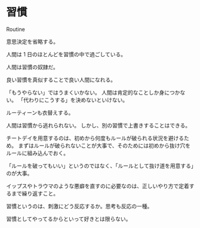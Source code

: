 # 習慣

Routine

意思決定を省略する。

人間は 1 日のほとんどを習慣の中で過ごしている。

人間は習慣の奴隷だ。

良い習慣を真似することで良い人間になれる。

「もうやらない」ではうまくいかない。
人間は肯定的なことしか身につかない。
「代わりにこうする」を決めないといけない。

ルーティーンも衣替えする。

人間は習慣から逃れられない。
しかし、別の習慣で上書きすることはできる。

チートデイを用意するのは、初めから何度もルールが破られる状況を避けるため。
まずはルールが破られないことが大事で、そのためには初めから抜け穴をルールに組み込んでおく。

「ルールを破ってもいい」というのではなく、「ルールとして抜け道を用意する」のが大事。

イップスやトラウマのような悪癖を直すのに必要なのは、正しいやり方で定着するまで繰り返すこと。

習慣というのは、刺激にどう反応するか。思考も反応の一種。

習慣としてやってるからといって好きとは限らない。
